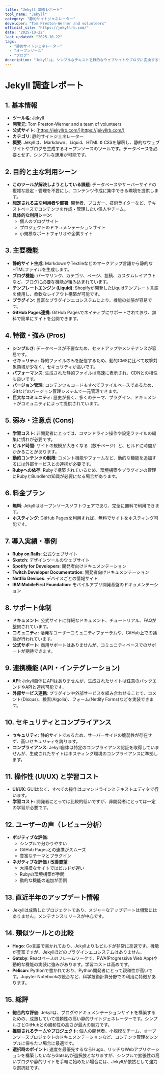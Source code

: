 ```yaml
---
title: "Jekyll 調査レポート"
tool_name: "Jekyll"
category: "静的サイトジェネレーター"
developer: "Tom Preston-Werner and volunteers"
official_site: "https://jekyllrb.com/"
date: "2025-10-22"
last_updated: "2025-10-22"
tags:
  - "静的サイトジェネレーター"
  - "オープンソース"
  - "ブログ"
description: "Jekyllは、シンプルなテキストを静的なウェブサイトやブログに変換するツールです。"
---
```


# **Jekyll 調査レポート**

## **1. 基本情報**

* **ツール名**: Jekyll
* **開発元**: Tom Preston-Werner and a team of volunteers
* **公式サイト**: [https://jekyllrb.com/](https://jekyllrb.com/)
* **カテゴリ**: 静的サイトジェネレーター
* **概要**: Jekyllは、Markdown、Liquid、HTML & CSSを解釈し、静的なウェブサイトやブログを生成するオープンソースのツールです。データベースを必要とせず、シンプルな運用が可能です。

## **2. 目的と主な利用シーン**

* **このツールが解決しようとしている課題**: データベースやサーバーサイドの複雑な設定・管理を不要にし、コンテンツ作成に集中できる環境を提供します。
* **想定される主な利用者や部署**: 開発者、ブロガー、技術ライターなど、テキストベースでコンテンツを作成・管理したい個人やチーム。
* **具体的な利用シーン**:
    * 個人のブログサイト
    * プロジェクトのドキュメンテーションサイト
    * 小規模なポートフォリオや企業サイト

## **3. 主要機能**

* **静的サイト生成**: MarkdownやTextileなどのマークアップ言語から静的なHTMLファイルを生成します。
* **ブログ機能**: パーマリンク、カテゴリ、ページ、投稿、カスタムレイアウトなど、ブログに必要な機能が組み込まれています。
* **テンプレートエンジン (Liquid)**: Shopifyが開発したLiquidテンプレート言語を使用し、柔軟なレイアウト構築が可能です。
* **プラグイン**: 豊富なプラグインエコシステムにより、機能の拡張が容易です。
* **GitHub Pages連携**: GitHub Pagesでネイティブにサポートされており、無料で簡単にサイトを公開できます。

## **4. 特徴・強み (Pros)**

* **シンプルさ**: データベースが不要なため、セットアップやメンテナンスが容易です。
* **セキュリティ**: 静的ファイルのみを配信するため、動的CMSに比べて攻撃対象領域が少なく、セキュリティが高いです。
* **パフォーマンス**: 生成された静的ファイルは高速に表示され、CDNとの相性も良いです。
* **バージョン管理**: コンテンツもコードもすべてファイルベースであるため、Gitなどのバージョン管理システムで一元管理できます。
* **巨大なコミュニティ**: 歴史が長く、多くのテーマ、プラグイン、ドキュメントがコミュニティによって提供されています。

## **5. 弱み・注意点 (Cons)**

* **学習コスト**: 非開発者にとっては、コマンドライン操作や設定ファイルの編集に慣れが必要です。
* **ビルド時間**: サイトの規模が大きくなる（数千ページ）と、ビルドに時間がかかることがあります。
* **動的コンテンツの制限**: コメント機能やフォームなど、動的な機能を追加するには外部サービスとの連携が必要です。
* **Rubyへの依存**: Rubyで構築されているため、環境構築やプラグインの管理にRubyとBundlerの知識が必要になる場合があります。

## **6. 料金プラン**

* **無料**: Jekyllはオープンソースソフトウェアであり、完全に無料で利用できます。
* **ホスティング**: GitHub Pagesを利用すれば、無料でサイトをホスティング可能です。

## **7. 導入実績・事例**

* **Ruby on Rails**: 公式ウェブサイト
* **Sketch**: デザインツールのウェブサイト
* **Spotify for Developers**: 開発者向けドキュメンテーション
* **Twitch Developer Documentation**: 開発者向けドキュメンテーション
* **Netflix Devices**: デバイスごとの情報サイト
* **IBM MobileFirst Foundation**: モバイルアプリ開発基盤のドキュメンテーション

## **8. サポート体制**

* **ドキュメント**: 公式サイトに詳細なドキュメント、チュートリアル、FAQが整備されています。
* **コミュニティ**: 活発なユーザーコミュニティフォーラムや、GitHub上での議論が行われています。
* **公式サポート**: 商用サポートはありませんが、コミュニティベースでのサポートが期待できます。

## **9. 連携機能 (API・インテグレーション)**

* **API**: Jekyll自体にAPIはありませんが、生成されたサイトは任意のバックエンドやAPIと連携可能です。
* **外部サービス連携**: プラグインや外部サービスを組み合わせることで、コメント(Disqus)、検索(Algolia)、フォーム(Netlify Forms)などを実装できます。

## **10. セキュリティとコンプライアンス**

* **セキュリティ**: 静的サイトであるため、サーバーサイドの脆弱性が存在せず、高いセキュリティを誇ります。
* **コンプライアンス**: Jekyll自体は特定のコンプライアンス認証を取得していませんが、生成されたサイトはホスティング環境のコンプライアンスに準拠します。

## **11. 操作性 (UI/UX) と学習コスト**

* **UI/UX**: GUIはなく、すべての操作はコマンドラインとテキストエディタで行います。
* **学習コスト**: 開発者にとっては比較的低いですが、非開発者にとっては一定の学習が必要です。

## **12. ユーザーの声（レビュー分析）**

* **ポジティブな評価**:
    * シンプルで分かりやすい
    * GitHub Pagesとの連携がスムーズ
    * 豊富なテーマとプラグイン
* **ネガティブな評価 / 改善要望**:
    * 大規模なサイトではビルドが遅い
    * Rubyの環境構築が手間
    * 動的な機能の追加が面倒

## **13. 直近半年のアップデート情報**

* Jekyllは成熟したプロジェクトであり、メジャーなアップデートは頻繁にはありません。メンテナンスリリースが中心です。

## **14. 類似ツールとの比較**

* **Hugo**: Go言語で書かれており、Jekyllよりもビルドが非常に高速です。機能が豊富ですが、Jekyllほどのプラグインエコシステムはありません。
* **Gatsby**: Reactベースのフレームワークで、PWA(Progressive Web App)や動的な機能の実装に強みがあります。学習コストは高めです。
* **Pelican**: Pythonで書かれており、Python開発者にとって親和性が高いです。Jupyter Notebookの統合など、科学技術計算分野での利用に特徴があります。

## **15. 総評**

* **総合的な評価**: Jekyllは、ブログやドキュメンテーションサイトを構築するための、成熟していて信頼性の高い静的サイトジェネレーターです。シンプルさとGitHubとの親和性の高さが最大の魅力です。
* **推奨されるチームやプロジェクト**: 個人の開発者、小規模なチーム、オープンソースプロジェクトのドキュメンテーションなど、コンテンツ管理をシンプルに保ちたい場合に最適です。
* **選択時のポイント**: 速度を最優先するならHugo、リッチなWebアプリケーションを構築したいならGatsbyが選択肢となりますが、シンプルで拡張性の高いブログや静的サイトを手軽に始めたい場合には、Jekyllが依然として強力な選択肢です。
